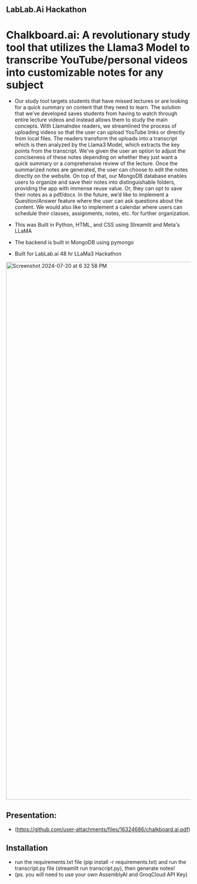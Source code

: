 ## LabLab.Ai Hackathon
# Chalkboard.ai: A revolutionary study tool that utilizes the Llama3 Model to transcribe YouTube/personal videos into customizable notes for any subject

- Our study tool targets students that have missed lectures or are looking for a quick summary on content that they need to learn. The solution that we’ve developed saves students from having to watch through entire lecture videos and instead allows them to study the main concepts. With LlamaIndex readers, we streamlined the process of uploading videos so that the user can upload YouTube links or directly from local files. The readers transform the uploads into a transcript which is then analyzed by the Llama3 Model, which extracts the key points from the transcript. We’ve given the user an option to adjust the conciseness of these notes depending on whether they just want a quick summary or a comprehensive review of the lecture. Once the summarized notes are generated, the user can choose to edit the notes directly on the website. On top of that, our MongoDB database enables users to organize and save their notes into distinguishable folders, providing the app with immense reuse value. Or, they can opt to save their notes as a pdf/docx. In the future, we’d like to implement a Question/Answer feature where the user can ask questions about the content. We would also like to implement a calendar where users can schedule their classes, assignments, notes, etc. for further organization. 

- This was Built in Python, HTML, and CSS using Streamlit and Meta's LLaMA
- The backend is built in MongoDB using pymongo
- Built for LabLab.ai 48 hr LLaMa3 Hackathon

<img width="1465" alt="Screenshot 2024-07-20 at 6 32 58 PM" src="https://github.com/user-attachments/assets/3732defa-a07e-4f9a-b205-ec4dc3da6da6">

## Presentation:
- (https://github.com/user-attachments/files/16324686/chalkboard.ai.pdf)

## Installation
- run the requirements.txt file (pip install -r requirements.txt) and run the transcript.py file (streamlit run transcript.py), then generate notes!
- (ps. you will need to use your own AssemblyAI and GroqCloud API Key)


